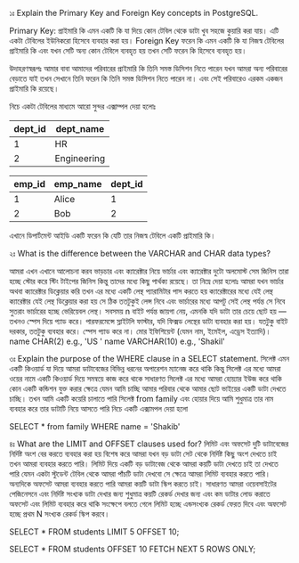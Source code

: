 ১ঃ Explain the Primary Key and Foreign Key concepts in PostgreSQL.

Primary Key: 
প্রাইমারি কি এমন একটি কি যা দিয়ে কোন টেবিল থেকে ডাটা খুব সহজে কুয়ারি করা যায়। এটি একটা টেবিলের ইউনিকরো হিসেবে ব্যবহার করা হয়।
Foreign Key
ফরেন কি এমন একটি কি যা নিজস্ব টেবিলের প্রাইমারি কি এবং যখন সেটি অন্য কোন টেবিলে ব্যবহৃত হয় তখন সেটি ফরেন কি হিসেবে ব্যবহৃত হয়।

উদাহরণস্বরূপঃ আমার বাবা আমাদের পরিবারের প্রাইমারি কি তিনি সমস্ত ডিসিশন নিতে পারেন যখন আমরা অন্য পরিবারের বেড়াতে যাই তখন সেখানে তিনি ফরেন কি তিনি সমস্ত ডিসিশন নিতে পারেন না। এবং সেই পরিবারেও এরকম একজন প্রাইমারি কি রয়েছে।

নিচে একটা টেবিলের মাধ্যমে আরো সুন্দর এক্সাম্পল দেয়া হলোঃ 

| dept\_id | dept\_name  |
| -------- | ----------- |
| 1        | HR          |
| 2        | Engineering |

| emp\_id | emp\_name | dept\_id |
| ------- | --------- | -------- |
| 1       | Alice     | 1        |
| 2       | Bob       | 2        |

এখানে ডিপার্টমেন্ট আইডি একটি ফরেন কি যেটি তার নিজস্ব টেবিলে একটি প্রাইমারি কি।


২ঃ What is the difference between the VARCHAR and CHAR data types?

আমরা এখন এখানে আলোচনা করব ভাড়চার এবং ক্যারেক্টার নিয়ে ভার্চার এবং ক্যারেক্টার দুটো অলমোস্ট সেম জিনিস তারা হচ্ছে স্টোর করে স্টিং টাইপের জিনিস কিন্তু তাদের মধ্যে কিছু পার্থক্য রয়েছে। তা নিম্নে দেয়া হলোঃ
আমরা যখন ভার্চার অথবা ক্যারেক্টার ডিক্লেয়ার করি তখন এর মধ্যে একটি লেন্থ প্যারামিটার পাস করতে হয় ক্যারেক্টারের মধ্যে যেই লেন্থ ক্যারেক্টার যেই লেন্থ ডিক্লেয়ার করা হয় সে ঠিক ততটুকুই লেন্স নিবে এবং ভার্চারের মধ্যে আপটু সেই লেন্থ পর্যন্ত সে নিবে সুতরাং ভার্চারের হচ্ছে ভেরিয়েবল লেন্থ।
সবসময় n বাইট পর্যন্ত জায়গা নেয়, এমনকি যদি ডাটা তার চেয়ে ছোট হয় — তখনও স্পেস দিয়ে প্যাড করে।
পারফরমেন্সে স্লাইটলি ফাস্টার, যদি ফিক্সড লেন্থের ডাটা ব্যবহার করা হয়।
যতটুকু বাইট দরকার, ততটুকু ব্যবহার করে। স্পেস প্যাড করে না।
মোর ইফিশিয়েন্ট (যেমন নাম, ইমেইল, এড্রেস ইত্যাদি)।
name CHAR(2)  e.g., 'US   '
name VARCHAR(10)  e.g., 'Shakil'

৩ঃ Explain the purpose of the WHERE clause in a SELECT statement.
সিলেক্ট এমন একটি কিওয়ার্ড যা দিয়ে আমরা ডাটাবেজের বিভিন্ন ধরনের অপারেশন ম্যানেজ করে থাকি কিন্তু সিলেক্ট এর মধ্যে আমরা ওয়ের নামে একটি কিওয়ার্ড দিয়ে সমন্বয়ে কাজ করে থাকে
সাধারণত সিলেক্ট এর মধ্যে আমরা হোয়্যার ইউজ করে থাকি কোন একটি কন্ডিশন যুক্ত করার ক্ষেত্রে যেমন আমি চাচ্ছি আমার পরিবার থেকে আমার ছোট ভাইয়ের একটি ডাটা দেখতে চাচ্ছি।
তখন আমি একটি কয়েরি চালাতে পারি সিলেক্ট from family এবং হোয়ার দিয়ে আমি শুধুমাত্র তার নাম ব্যবহার করে তার ডাটাটি নিয়ে আসতে পারি নিচে একটি এক্সামপল দেয়া হলো

SELECT * from family
WHERE name = 'Shakib'

৪ঃ What are the LIMIT and OFFSET clauses used for?
লিমিট এবং অফসেট দুটি ডাটাবেজের নির্দিষ্ট অংশ বের করতে ব্যবহার করা হয় বিশেষ করে আমরা যখন বড় ডাটা সেট থেকে নির্দিষ্ট কিছু অংশ দেখতে চাই তখন আমরা ব্যবহার করতে পারি।
লিমিট দিয়ে একটি বড় ডাটাবেজ থেকে আমরা কয়টি ডাটা দেখতে চাই তা দেখতে পারি যেমন একটা স্টুডেন্ট টেবিল থেকে আমরা পাঁচটি ডাটা দেখবো সে ক্ষেত্রে আমরা লিমিট ব্যবহার করতে পারি। অন্যদিকে অফসেট আমরা ব্যবহার করতে পারি আমরা কয়টি ডাটা স্কিপ করতে চাই।
সাধারণত আমরা ওয়েবসাইটের পেজিনেসনে এবং নির্দিষ্ট সংখ্যক ডাটা দেখার জন্য শুধুমাত্র কয়টি রেকর্ড দেখার জন্য এবং কম ডাটার লোড করাতে অফসেট এবং লিমিট ব্যবহার করে থাকি সংক্ষেপে বলতে গেলে লিমিট হচ্ছে এন্ডসংখ্যক রেকর্ড ফেরত দিবে এবং অফসেট হচ্ছে প্রথম N সংখ্যক রেকর্ড স্কিপ করবে।

SELECT * FROM students
LIMIT 5 OFFSET 10;


SELECT * FROM students
OFFSET 10 FETCH NEXT 5 ROWS ONLY;

